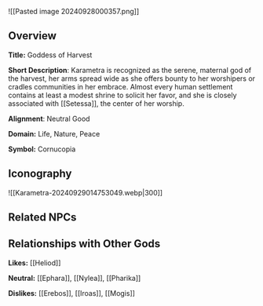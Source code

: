 ![[Pasted image 20240928000357.png]]
## Overview 

**Title:** Goddess of Harvest

**Short Description**: Karametra is recognized as the serene, maternal god of the harvest, her arms spread wide as she offers bounty to her worshipers or cradles communities in her embrace. Almost every human settlement contains at least a modest shrine to solicit her favor, and she is closely associated with [[Setessa]], the center of her worship.

**Alignment**: Neutral Good

**Domain:** Life, Nature, Peace

**Symbol:** Cornucopia

## Iconography 
![[Karametra-20240929014753049.webp|300]]

## Related NPCs



## Relationships with Other Gods

**Likes:** [[Heliod]]

**Neutral:** [[Ephara]], [[Nylea]], [[Pharika]]

**Dislikes:** [[Erebos]], [[Iroas]], [[Mogis]]
